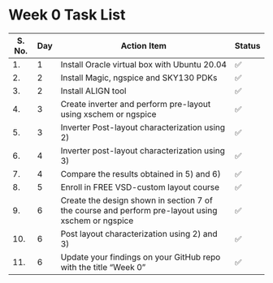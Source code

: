# Week 0 Task List 
| S. No.   |Day|Action Item|Status| 
|----------|--------|-------|-----------------------|
|1.|1|Install Oracle virtual box with Ubuntu 20.04|✅|
|2.|2|Install Magic, ngspice and SKY130 PDKs|✅|
|3.|2|Install ALIGN tool|✅|
|4.|3|Create inverter and perform pre-layout using xschem or ngspice|✅|
|5.|3|Inverter Post-layout characterization using 2)|✅|
|6.|4|Inverter post-layout characterization using 3) |✅|
|7.|4|Compare the results obtained in 5) and 6) |✅ |
|8.|5|Enroll in FREE VSD-custom layout course |✅|
|9.|6|Create the design shown in section 7 of the course and perform pre-layout using xschem or ngspice|✅|
|10.|6|Post layout characterization using 2) and 3)|✅|
|11.|6|Update your findings on your GitHub repo with the title “Week 0”|✅|










